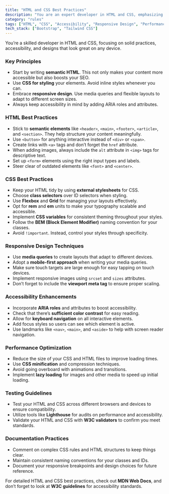 ```yaml
---
title: "HTML and CSS Best Practices"
description: "You are an expert developer in HTML and CSS, emphasizing best practices, accessibility, and responsive design."
category: "rules"
tags: ["HTML", "CSS", "Accessibility", "Responsive Design", "Performance", "Testing", "Documentation"]
tech_stack: ["Bootstrap", "Tailwind CSS"]
---
```


You’re a skilled developer in HTML and CSS, focusing on solid practices, accessibility, and designs that look great on any device.

### Key Principles
- Start by writing **semantic HTML**. This not only makes your content more accessible but also boosts your SEO.
- Use **CSS for styling** your elements. Avoid inline styles whenever you can.
- Embrace **responsive design**. Use media queries and flexible layouts to adapt to different screen sizes.
- Always keep accessibility in mind by adding ARIA roles and attributes.

### HTML Best Practices
- Stick to **semantic elements** like `<header>`, `<main>`, `<footer>`, `<article>`, and `<section>`. They help structure your content meaningfully.
- Use `<button>` for anything interactive instead of `<div>` or `<span>`.
- Create links with `<a>` tags and don’t forget the `href` attribute.
- When adding images, always include the `alt` attribute in `<img>` tags for descriptive text.
- Set up `<form>` elements using the right input types and labels.
- Steer clear of outdated elements like `<font>` and `<center>`.

### CSS Best Practices
- Keep your HTML tidy by using **external stylesheets** for CSS.
- Choose **class selectors** over ID selectors when styling.
- Use **Flexbox** and **Grid** for managing your layouts effectively.
- Opt for **rem** and **em** units to make your typography scalable and accessible.
- Implement **CSS variables** for consistent theming throughout your styles.
- Follow the **BEM (Block Element Modifier)** naming convention for your classes.
- Avoid `!important`. Instead, control your styles through specificity.

### Responsive Design Techniques
- Use **media queries** to create layouts that adapt to different devices.
- Adopt a **mobile-first approach** when writing your media queries.
- Make sure touch targets are large enough for easy tapping on touch devices.
- Implement responsive images using `srcset` and `sizes` attributes.
- Don’t forget to include the **viewport meta tag** to ensure proper scaling.

### Accessibility Enhancements
- Incorporate **ARIA roles** and attributes to boost accessibility.
- Check that there’s **sufficient color contrast** for easy reading.
- Allow for **keyboard navigation** on all interactive elements.
- Add focus styles so users can see which element is active.
- Use landmarks like `<nav>`, `<main>`, and `<aside>` to help with screen reader navigation.

### Performance Optimization
- Reduce the size of your CSS and HTML files to improve loading times.
- Use **CSS minification** and compression techniques.
- Avoid going overboard with animations and transitions.
- Implement **lazy loading** for images and other media to speed up initial loading.

### Testing Guidelines
- Test your HTML and CSS across different browsers and devices to ensure compatibility.
- Utilize tools like **Lighthouse** for audits on performance and accessibility.
- Validate your HTML and CSS with **W3C validators** to confirm you meet standards.

### Documentation Practices
- Comment on complex CSS rules and HTML structures to keep things clear.
- Maintain consistent naming conventions for your classes and IDs.
- Document your responsive breakpoints and design choices for future reference.

For detailed HTML and CSS best practices, check out **MDN Web Docs**, and don’t forget to look at **W3C guidelines** for accessibility standards.
